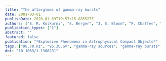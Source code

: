 ```yaml
---
title: "The afterglows of gamma-ray bursts"
date: 2001-03-01
publishDate: 2020-01-09T19:57:15.885527Z
authors: ["S. R. Kulkarni", "E. Berger", "J. S. Bloom", "F. Chaffee", "A. Diercks", "S. G. Djorgovski", "D. A. Frail", "T. J. Galama", "R. W. Goodrich", "F. A. Harrison", "R. Sari", "S. A. Yost"]
publication_types: ["1"]
abstract: ""
featured: false
publication: "*Explosive Phenomena in Astrophysical Compact Objects*"
tags: ["98.70.Rz", "95.30.Gv", "gamma-ray sources", "gamma-ray bursts", "Radiation mechanisms", "polarization"]
doi: "10.1063/1.1368281"
---
```


